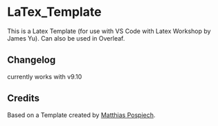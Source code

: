 # LaTex_Template
This is a Latex Template (for use with VS Code with Latex Workshop by James Yu).
Can also be used in Overleaf.

## Changelog
currently works with v9.10

## Credits
Based on a Template created by <a href="https://github.com/pospiech">Matthias Pospiech</a>.
